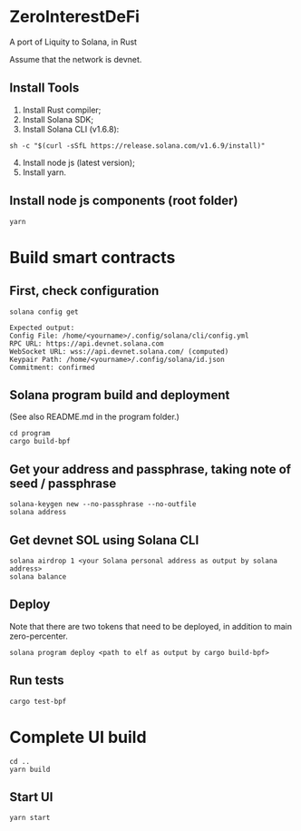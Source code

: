 # ZeroInterestDeFi
A port of Liquity to Solana, in Rust

Assume that the network is devnet.
## Install Tools
1. Install Rust compiler;
2. Install Solana SDK;
3. Install Solana CLI (v1.6.8):
```
sh -c "$(curl -sSfL https://release.solana.com/v1.6.9/install)"
```

4. Install node js (latest version);
5. Install yarn.

## Install node js components (root folder)
```
yarn
```

# Build smart contracts
## First, check configuration
```
solana config get

Expected output:
Config File: /home/<yourname>/.config/solana/cli/config.yml
RPC URL: https://api.devnet.solana.com
WebSocket URL: wss://api.devnet.solana.com/ (computed)
Keypair Path: /home/<yourname>/.config/solana/id.json
Commitment: confirmed
```

## Solana program build and deployment
(See also README.md in the program folder.)
```
cd program
cargo build-bpf
```

## Get your address and passphrase, taking note of seed / passphrase
```
solana-keygen new --no-passphrase --no-outfile
solana address
```

## Get devnet SOL using Solana CLI
```
solana airdrop 1 <your Solana personal address as output by solana address>
solana balance
```

## Deploy
Note that there are two tokens that need to be deployed, in addition to main zero-percenter.
```
solana program deploy <path to elf as output by cargo build-bpf>
```

## Run tests
```
cargo test-bpf
```

# Complete UI build
```
cd ..
yarn build
```

## Start UI
```
yarn start
```
